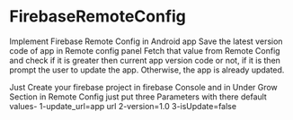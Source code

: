 # FirebaseRemoteConfig
Implement Firebase Remote Config in Android app Save the latest version code of app in Remote config panel Fetch that value from Remote Config and check if it is greater then current app version code or not, if it is then prompt the user to update the app. Otherwise, the app is already updated.


Just Create your firebase project in firebase Console and in Under Grow Section in Remote Config just put three Parameters with there default values-
1-update_url=app url
2-version=1.0
3-isUpdate=false

